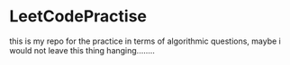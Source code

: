 # LeetCodePractise
this is my repo for the practice in terms of algorithmic questions, maybe i would not leave this thing hanging........
